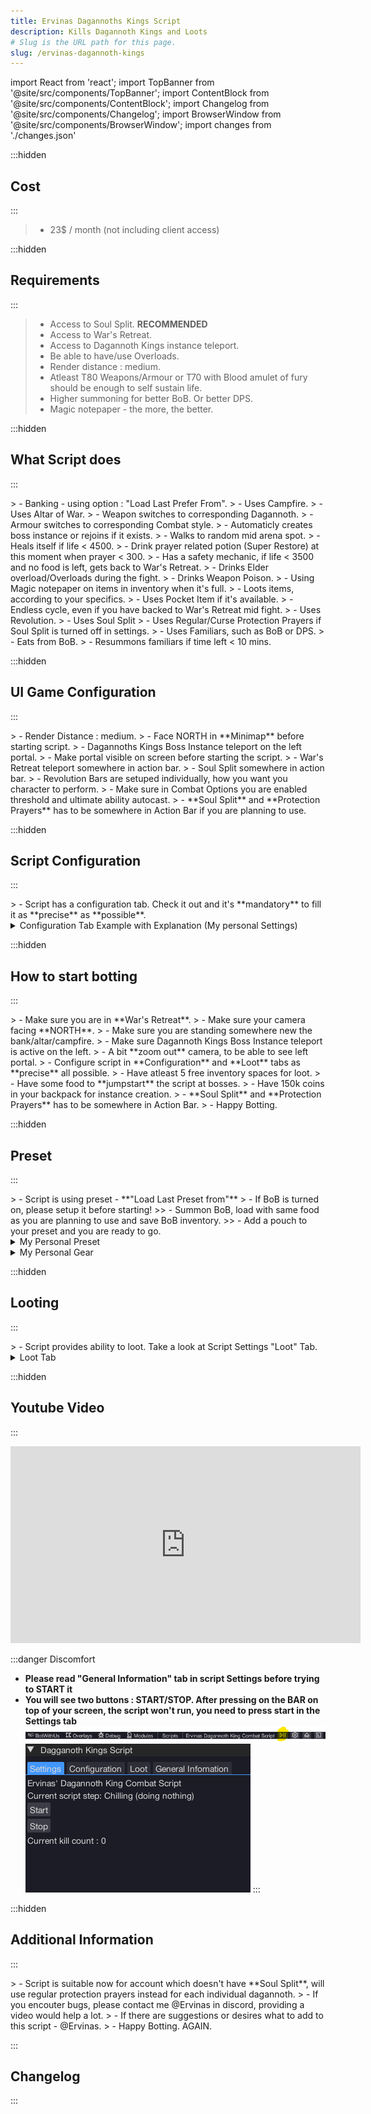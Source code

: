 ```yaml
---
title: Ervinas Dagannoths Kings Script
description: Kills Dagannoth Kings and Loots
# Slug is the URL path for this page.
slug: /ervinas-dagannoth-kings
---
```


import React from 'react';
import TopBanner from '@site/src/components/TopBanner';
import ContentBlock from '@site/src/components/ContentBlock';
import Changelog from '@site/src/components/Changelog';
import BrowserWindow from '@site/src/components/BrowserWindow';
import changes from './changes.json'

<TopBanner title="Ervinas Dagannoths Kings" version="v1.1.0" author="Ervinas" skill="Attack">
</TopBanner>

:::hidden

## Cost

:::

<ContentBlock title="Cost">

> - 23$ / month (not including client access)

</ContentBlock>

:::hidden

## Requirements

:::

<ContentBlock title="Requirements">

> - Access to Soul Split. **RECOMMENDED**
> - Access to War's Retreat.
> - Access to Dagannoth Kings instance teleport.
> - Be able to have/use Overloads.
> - Render distance : medium.
> - Atleast T80 Weapons/Armour or T70 with Blood amulet of fury should be enough to self sustain life.
> - Higher summoning for better BoB. Or better DPS.
> - Magic notepaper - the more, the better.

</ContentBlock>

:::hidden

## What Script does

:::

<ContentBlock title="What Script does">
> - Banking - using option : "Load Last Prefer From".
> - Uses Campfire.
> - Uses Altar of War.
> - Weapon switches to corresponding Dagannoth.
> - Armour switches to corresponding Combat style.
> - Automaticly creates boss instance or rejoins if it exists.
> - Walks to random mid arena spot.
> - Heals itself if life < 4500.
> - Drink prayer related potion (Super Restore) at this moment when prayer < 300.
> - Has a safety mechanic, if life < 3500 and no food is left, gets back to War's Retreat.
> - Drinks Elder overload/Overloads during the fight.
> - Drinks Weapon Poison.
> - Using Magic notepaper on items in inventory when it's full.
> - Loots items, according to your specifics.
> - Uses Pocket Item if it's available.
> - Endless cycle, even if you have backed to War's Retreat mid fight.
> - Uses Revolution.
> - Uses Soul Split
> - Uses Regular/Curse Protection Prayers if Soul Split is turned off in settings.
> - Uses Familiars, such as BoB or DPS.
> - Eats from BoB.
> - Resummons familiars if time left < 10 mins.
</ContentBlock>

:::hidden

## UI Game Configuration

:::

<ContentBlock title="UI Game Configuration">
> - Render Distance : medium.
> - Face NORTH in **Minimap** before starting script.
> - Dagannoths Kings Boss Instance teleport on the left portal.
> - Make portal visible on screen before starting the script.
> - War's Retreat teleport somewhere in action bar.
> - Soul Split somewhere in action bar.
> - Revolution Bars are setuped individually, how you want you character to perform.
> - Make sure in Combat Options you are enabled threshold and ultimate ability autocast.
> - **Soul Split** and **Protection Prayers** has to be somewhere in Action Bar if you are planning to use.
</ContentBlock>

:::hidden

## Script Configuration

:::

<ContentBlock title="Script Configuration">
> - Script has a configuration tab. Check it out and it's **mandatory** to fill it as **precise** as **possible**.
<details>
<summary>Configuration Tab Example with Explanation (My personal Settings)</summary>

![Example](configuration.png)

> - Super Restore Potion - Check if you are planning to use it. **RECOMMENDED**
> - Super Prayer Renewal Potion - Check if you are planning to use it, if you are not planning/able to use it, leave it unchecked.
> - Overload/Elder Overload Potion - Check which you are going to use, if none - do not check any.
> - Weapon Poison Potion - Optional.
> - Equipment Pocket Slot - Mainly used for books: Wen/Jas/Grimoire/Illumination etc, as long it has "Activate/Deactivate" option.
> - Food - **HIGHLY RECOMMENDED**, it will pop a new text insertion in which you have to write **PRECISE** name of a food, which has option **EAT**.
> - Weapon and Armour is fully written in the script. Read closely.
> - Familiars (Fighting and Inventory) Supported :
>> - Beast of Burden :
>>> - Spirit Terrorbird
>>> - War Tortoise
>>> - Pack Yak
>>> - Pack Mammoth
>> - DPS :
>>> - Ripper Demon
>>> - Kalgerion Demon
>>> - Abyssal Demon

</details>

</ContentBlock>

:::hidden

## How to start botting

:::

<ContentBlock title="How To Start Botting">
> - Make sure you are in **War's Retreat**.
> - Make sure your camera facing **NORTH**.
> - Make sure you are standing somewhere new the bank/altar/campfire.
> - Make sure Dagannoth Kings Boss Instance teleport is active on the left.
> - A bit **zoom out** camera, to be able to see left portal.
> - Configure script in **Configuration** and **Loot** tabs as **precise** all possible.
> - Have atleast 5 free inventory spaces for loot.
> - Have some food to **jumpstart** the script at bosses.
> - Have 150k coins in your backpack for instance creation.
> - **Soul Split** and **Protection Prayers** has to be somewhere in Action Bar.
> - Happy Botting.
</ContentBlock>

:::hidden

## Preset

:::

<ContentBlock title="Preset And Gear">
> - Script is using preset - **"Load Last Preset from"**
> - If BoB is turned on, please setup it before starting!
>> - Summon BoB, load with same food as you are planning to use and save BoB inventory.
>> - Add a pouch to your preset and you are ready to go.
<details>
<summary>My Personal Preset</summary>

![Example](preset.png)

> - Gear for switching.
> - 1x Weapon Poison+++.
> - 2x Elder Overload Potions.
> - 2x Super Prayer Renewal Potions.
> - 3x Super Restores
> - 4x Sailfishes
> - Notepaper
> - Sping cleaner (OPTIONAL)

</details>
<details>
<summary>My Personal Gear</summary>

![Example](gear.png)


</details>

</ContentBlock>

:::hidden

## Looting

:::

<ContentBlock title="Loot">
> - Script provides ability to loot. Take a look at Script Settings "Loot" Tab.
<details>
<summary>Loot Tab</summary>

![Example](loot.png)

> - Just check what you want to loot.
> - Everything you check will be picked up.
> - When inventory is full, script will use notepaper.

</details>
</ContentBlock>



:::hidden

## Youtube Video

:::

<ContentBlock title="Youtube Video">
<iframe width="560" height="315" src="https://www.youtube.com/embed/DvsdVobusuQ?si=aLhZqSB_k2XfdbJt" title="YouTube video player" frameborder="0" allow="accelerometer; autoplay; clipboard-write; encrypted-media; gyroscope; picture-in-picture; web-share" referrerpolicy="strict-origin-when-cross-origin" allowfullscreen></iframe>
</ContentBlock>






:::danger Discomfort

- **Please read "General Information" tab in script Settings before trying to START it**
- **You will see two buttons : START/STOP. After pressing on the BAR on top of your screen, the script won't run, you need to press start in the Settings tab**
![Example](topBarRun.png)
![Example](settingsStartButton.png)
:::

:::hidden

## Additional Information

:::

<ContentBlock title="Additional Information">
> - Script is suitable now for account which doesn't have **Soul Split**, will use regular protection prayers instead for each individual dagannoth.
> - If you encouter bugs, please contact me @Ervinas in discord, providing a video would help a lot.
> - If there are suggestions or desires what to add to this script - @Ervinas.
> - Happy Botting. AGAIN.
</ContentBlock>

:::

## Changelog

:::

<Changelog changes={changes}>

</Changelog>
